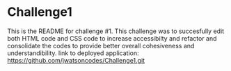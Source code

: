 # Challenge1
This is the README for challenge #1.
This challenge was to succesfully edit both HTML code and CSS code to increase accessibilty and refactor and consolidate the codes to provide better overall cohesiveness and understandibility. 
link to deployed application: https://github.com/jwatsoncodes/Challenge1.git

